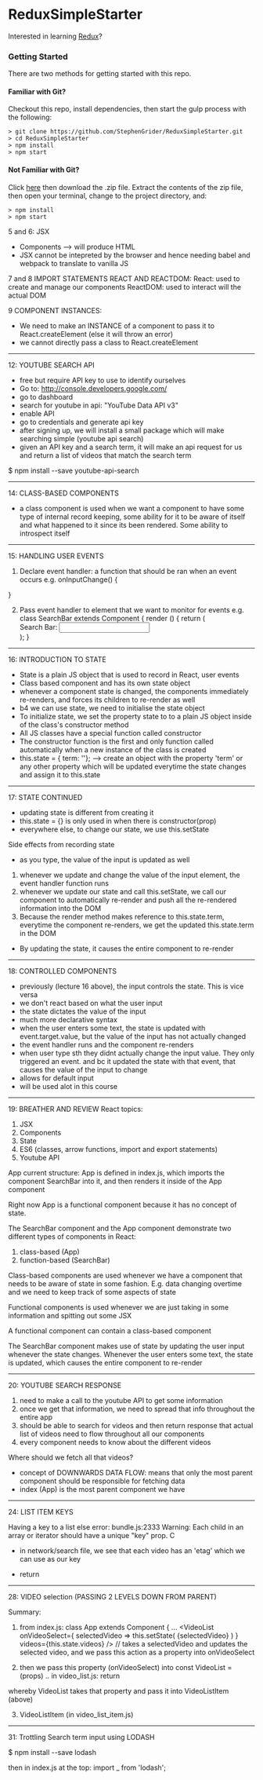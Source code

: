 # ReduxSimpleStarter

Interested in learning [Redux](https://www.udemy.com/react-redux/)?

### Getting Started

There are two methods for getting started with this repo.

#### Familiar with Git?
Checkout this repo, install dependencies, then start the gulp process with the following:

```
> git clone https://github.com/StephenGrider/ReduxSimpleStarter.git
> cd ReduxSimpleStarter
> npm install
> npm start
```

#### Not Familiar with Git?
Click [here](https://github.com/StephenGrider/ReactStarter/releases) then download the .zip file.  Extract the contents of the zip file, then open your terminal, change to the project directory, and:

```
> npm install
> npm start
```

5 and 6: JSX 
- Components --> will produce HTML
- JSX cannot be intepreted by the browser and hence needing babel and webpack to translate to vanilla JS 

7 and 8 IMPORT STATEMENTS REACT AND REACTDOM: 
React: used to create and manage our components
ReactDOM: used to interact will the actual DOM 

9 COMPONENT INSTANCES: 
- We need to make an INSTANCE of a component to pass it to React.createElement (else it will throw an error)
- we cannot directly pass a class to React.createElement

__________________________________

12: YOUTUBE SEARCH API
- free but require API key to use to identify ourselves 
- Go to: 
http://console.developers.google.com/
- go to dashboard 
- search for youtube in api: "YouTube Data API v3"
- enable API 
- go to credentials and generate api key 
- after signing up, we will install a small package which will make searching simple (youtube api search)
- given an API key and a search term, it will make an api request for us and return a list of videos that match the search term 

$ npm install --save youtube-api-search

__________________________________

14: CLASS-BASED COMPONENTS
- a class component is used when we want a component to have some type of internal record keeping, some ability for it to be aware of itself and what happened to it since its been rendered. Some ability to introspect itself

__________________________________

15: HANDLING USER EVENTS

1. Declare event handler: a function that should be ran when an event occurs
e.g.
onInputChange() {
	
}

2. Pass event handler to element that we want to monitor for events 
e.g.
class SearchBar extends Component {
	render () {
		return (
			<div> Search Bar: 
				<input onChange={this.onInputChange} />
			</div>
			); 
	}
__________________________________


16: INTRODUCTION TO STATE
- State is a plain JS object that is used to record in React, user events 
- Class based component and has its own state object 
- whenever a component state is changed, the components immediately re-renders, and forces its children to re-render as well 
- b4 we can use state, we need to initialise the state object 
- To initialize state, we set the property state to to a plain JS object inside of the class's constructor method
- All JS classes have a special function called constructor 
- The constructor function is the first and only function called automatically when a new instance of the class is created 
- this.state = { term: ''}; --> create an object with the property 'term' or any other property which will be updated everytime the state changes and assign it to this.state 

__________________________________

17: STATE CONTINUED 

- updating state is different from creating it 
- this.state =  {} is only used in when there is constructor(prop) 
- everywhere else, to change our state, we use this.setState

Side effects from recording state 
- as you type, the value of the input is updated as well 
1. whenever we update and change the value of the input element, the event handler function runs
2. whenever we update our state and call this.setState, we call our component to automatically re-render and push all the re-rendered information into the DOM 
3. Because the render method makes reference to this.state.term, everytime the component re-renders, we get the updated this.state.term in the DOM 

- By updating the state, it causes the entire component to re-render 


__________________________________

18: CONTROLLED COMPONENTS 
- previously (lecture 16 above), the input controls the state. This is vice versa
- we don't react based on what the user input
- the state dictates the value of the input
- much more declarative syntax
- when the user enters some text, the state is updated with event.target.value, but the value of the input has not actually changed 
- the event handler runs and the component re-renders 
- when user type sth they didnt actually change the input value. They only triggered an event. and bc it updated the state with that event, that causes the value of the input to change
- allows for default input
- will be used alot in this course 

__________________________________

19: BREATHER AND REVIEW
React topics: 
1. JSX
2. Components 
3. State 
4. ES6 (classes, arrow functions, import and export statements)
5. Youtube API 

App current structure: 
App is defined in index.js, which imports the component SearchBar into it, and then renders it inside of the App component

Right now App is a functional component because it has no concept of state. 

The SearchBar component and the App component demonstrate two different types of components in React: 
1. class-based (App)
2. function-based (SearchBar)

Class-based components are used whenever we have a component that needs to be aware of state in some fashion. E.g. data changing overtime and we need to keep track of some aspects of state 

Functional components is used whenever we are just taking in some information and spitting out some JSX 

A functional component can contain a class-based component 

The SearchBar component makes use of state by updating the user input whenever the state changes. 
Whenever the user enters some text, the state is updated, which causes the entire component to re-render 

__________________________________

20: YOUTUBE SEARCH RESPONSE 
1. need to make a call to the youtube API to get some information 
2. once we get that information, we need to spread that info throughout the entire app
3. should be able to search for videos and then return response that actual list of videos need to flow throughout all our components 
4. every component needs to know about the different videos 

Where should we fetch all that videos? 
- concept of DOWNWARDS DATA FLOW: means that only the most parent component should be responsible for fetching data 
- index (App) is the most parent component we have 

__________________________________

24: LIST ITEM KEYS 

Having a key to a list else error: 
bundle.js:2333 Warning: Each child in an array or iterator should have a unique "key" prop. C

- in network/search file, we see that each video has an 'etag' which we can use as our key

- return <VideoListItem video={video} key={video.etag} />

__________________________________

28: VIDEO selection (PASSING 2 LEVELS DOWN FROM PARENT)

Summary: 
1. from index.js: 
class App extends Component {
... 
	<VideoList 
		onVideoSelect={ selectedVideo => this.setState( {selectedVideo} ) }
		videos={this.state.videos} />
// takes a selectedVideo and updates the selected video, and we pass this action as a property into onVideoSelect

2. then we pass this property (onVideoSelect) into const VideoList = (props) .. in video_list.js: 
return <VideoListItem 
		onVideoSelect={props.onVideoSelect}
		video={video} 
		key={video.etag} /> 

whereby VideoList takes that property and pass it into VideoListItem (above)

3. VideoListItem (in video_list_item.js)

__________________________________

31: Trottling Search term input using LODASH 

$ npm install --save lodash 

then in index.js at the top: 
import _ from 'lodash'; 










































